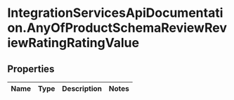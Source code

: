 # IntegrationServicesApiDocumentation.AnyOfProductSchemaReviewReviewRatingRatingValue

## Properties
Name | Type | Description | Notes
------------ | ------------- | ------------- | -------------
